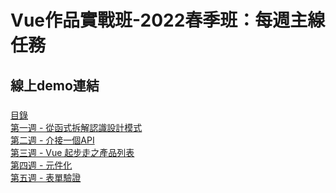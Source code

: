# Vue作品實戰班-2022春季班：每週主線任務
## 線上demo連結
###
  [目錄]( http://chiayinin.com/vue3Taskword/) <br>
  [第一週 - 從函式拆解認識設計模式]( http://chiayinin.com/vue3Taskword/Week001/index.html) <br>
  [第二週 - 介接一個API]( http://chiayinin.com/vue3Taskword/week002/index.html) <br>
  [第三週 - Vue 起步走之產品列表]( http://chiayinin.com/vue3Taskword/week003/login.html) <br>
  [第四週 - 元件化]( http://chiayinin.com/vue3Taskword/week004/login.html) <br>
  [第五週 - 表單驗證]( http://chiayinin.com/vue3Taskword/week005/cart.html) <br>
